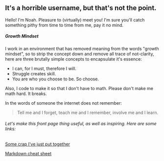 ## It's a horrible username, but that's not the point.

Hello! I'm Noah. Pleasure to (virtually) meet you! I'm sure you'll catch something pithy from time to time from me, pay it no mind.

##### Growth Mindset

I work in an environment that has removed meaning from the words "growth mindset", so to strip the concept down and remove all trace of not-clarity, here are three brutally simple concepts to encapsulate it's essence:

- I can, for I must, therefore I will.
- Struggle creates skill.
- You are who you choose to be. So choose.

Also, I code to make it so that I don't have to math. Please don't make me math hard. It breaks.

In the words of someone the internet does not remember:
> Tell me and I forget,
teach me and I remember,
involve me and I learn.


###### Let's make this front page thing useful, as well as inspiring. Here are some links:

[Some crap I've just put together](https://github.com/noahsadude)

[Markdown cheat sheet](https://help.github.com/en/articles/basic-writing-and-formatting-syntax)
